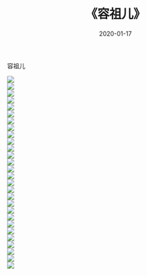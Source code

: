 ﻿---
layout: post
title:  《容祖儿》
date:   2020-01-17
img: http://img.660000.xyz/Sharelink/壁纸/明星魅力/华人明星/容祖儿/000.jpg
categories: [美女, 清纯, 唯美]
---

容祖儿

 ![](http://img.660000.xyz/Sharelink/壁纸/明星魅力/华人明星/容祖儿/001.jpg) <br>![](http://img.660000.xyz/Sharelink/壁纸/明星魅力/华人明星/容祖儿/002.jpg) <br>![](http://img.660000.xyz/Sharelink/壁纸/明星魅力/华人明星/容祖儿/003.jpg) <br>![](http://img.660000.xyz/Sharelink/壁纸/明星魅力/华人明星/容祖儿/004.jpg) <br>![](http://img.660000.xyz/Sharelink/壁纸/明星魅力/华人明星/容祖儿/005.jpg) <br>![](http://img.660000.xyz/Sharelink/壁纸/明星魅力/华人明星/容祖儿/006.jpg) <br>![](http://img.660000.xyz/Sharelink/壁纸/明星魅力/华人明星/容祖儿/007.jpg) <br>![](http://img.660000.xyz/Sharelink/壁纸/明星魅力/华人明星/容祖儿/008.jpg) <br>![](http://img.660000.xyz/Sharelink/壁纸/明星魅力/华人明星/容祖儿/009.jpg) <br>![](http://img.660000.xyz/Sharelink/壁纸/明星魅力/华人明星/容祖儿/010.jpg) <br>![](http://img.660000.xyz/Sharelink/壁纸/明星魅力/华人明星/容祖儿/011.jpg) <br>![](http://img.660000.xyz/Sharelink/壁纸/明星魅力/华人明星/容祖儿/012.jpg) <br>![](http://img.660000.xyz/Sharelink/壁纸/明星魅力/华人明星/容祖儿/013.jpg) <br>![](http://img.660000.xyz/Sharelink/壁纸/明星魅力/华人明星/容祖儿/014.jpg) <br>![](http://img.660000.xyz/Sharelink/壁纸/明星魅力/华人明星/容祖儿/015.jpg) <br>![](http://img.660000.xyz/Sharelink/壁纸/明星魅力/华人明星/容祖儿/016.jpg) <br>![](http://img.660000.xyz/Sharelink/壁纸/明星魅力/华人明星/容祖儿/017.jpg) <br>![](http://img.660000.xyz/Sharelink/壁纸/明星魅力/华人明星/容祖儿/018.jpg) <br>![](http://img.660000.xyz/Sharelink/壁纸/明星魅力/华人明星/容祖儿/019.jpg) <br>![](http://img.660000.xyz/Sharelink/壁纸/明星魅力/华人明星/容祖儿/020.jpg) <br>![](http://img.660000.xyz/Sharelink/壁纸/明星魅力/华人明星/容祖儿/021.jpg) <br>![](http://img.660000.xyz/Sharelink/壁纸/明星魅力/华人明星/容祖儿/022.jpg) <br>![](http://img.660000.xyz/Sharelink/壁纸/明星魅力/华人明星/容祖儿/023.jpg) <br>![](http://img.660000.xyz/Sharelink/壁纸/明星魅力/华人明星/容祖儿/024.jpg) <br>![](http://img.660000.xyz/Sharelink/壁纸/明星魅力/华人明星/容祖儿/025.jpg) <br>![](http://img.660000.xyz/Sharelink/壁纸/明星魅力/华人明星/容祖儿/026.jpg) <br>![](http://img.660000.xyz/Sharelink/壁纸/明星魅力/华人明星/容祖儿/027.jpg) <br>![](http://img.660000.xyz/Sharelink/壁纸/明星魅力/华人明星/容祖儿/028.jpg) <br>